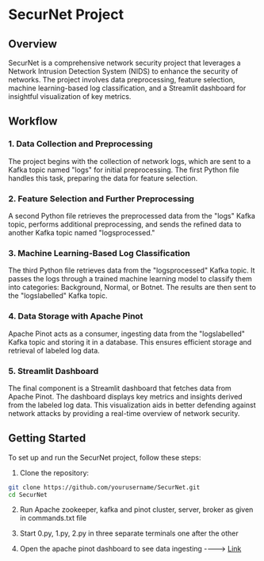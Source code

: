 # SecurNet Project

## Overview

SecurNet is a comprehensive network security project that leverages a Network Intrusion Detection System (NIDS) to enhance the security of networks. The project involves data preprocessing, feature selection, machine learning-based log classification, and a Streamlit dashboard for insightful visualization of key metrics.

## Workflow

### 1. Data Collection and Preprocessing

The project begins with the collection of network logs, which are sent to a Kafka topic named "logs" for initial preprocessing. The first Python file handles this task, preparing the data for feature selection.

### 2. Feature Selection and Further Preprocessing

A second Python file retrieves the preprocessed data from the "logs" Kafka topic, performs additional preprocessing, and sends the refined data to another Kafka topic named "logsprocessed."

### 3. Machine Learning-Based Log Classification

The third Python file retrieves data from the "logsprocessed" Kafka topic. It passes the logs through a trained machine learning model to classify them into categories: Background, Normal, or Botnet. The results are then sent to the "logslabelled" Kafka topic.

### 4. Data Storage with Apache Pinot

Apache Pinot acts as a consumer, ingesting data from the "logslabelled" Kafka topic and storing it in a database. This ensures efficient storage and retrieval of labeled log data.

### 5. Streamlit Dashboard

The final component is a Streamlit dashboard that fetches data from Apache Pinot. The dashboard displays key metrics and insights derived from the labeled log data. This visualization aids in better defending against network attacks by providing a real-time overview of network security.

## Getting Started

To set up and run the SecurNet project, follow these steps:

1. Clone the repository:

```bash
git clone https://github.com/yourusername/SecurNet.git
cd SecurNet
```
2. Run Apache zookeeper, kafka and pinot cluster, server, broker as given in commands.txt file

3. Start 0.py, 1.py, 2.py in three separate terminals one after the other

4. Open the apache pinot dashboard to see data ingesting ----> [Link](http://localhost:9001)
